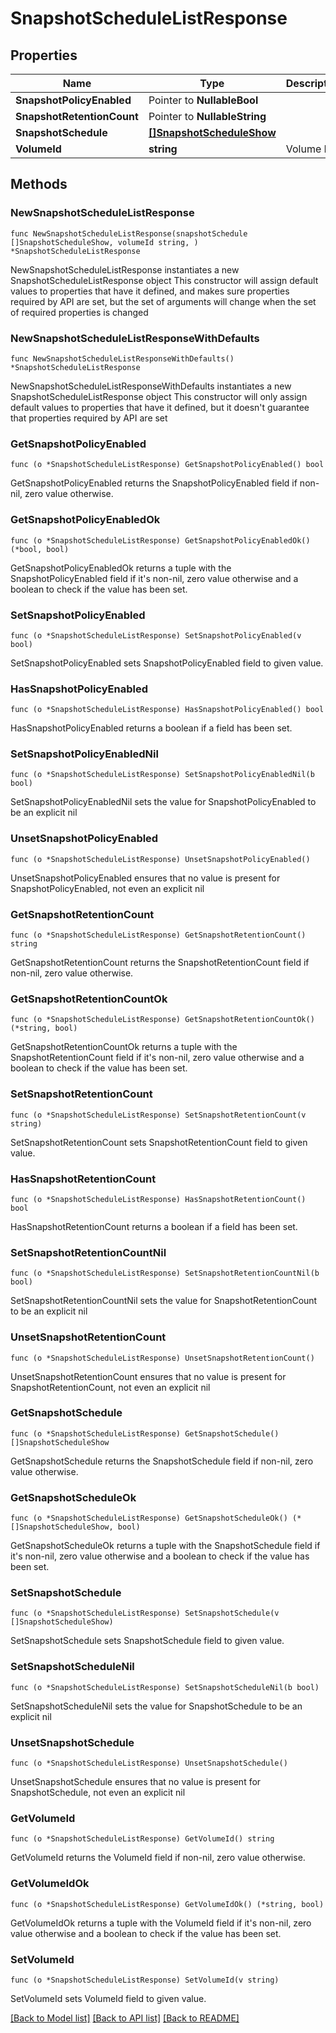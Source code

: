 # SnapshotScheduleListResponse

## Properties

Name | Type | Description | Notes
------------ | ------------- | ------------- | -------------
**SnapshotPolicyEnabled** | Pointer to **NullableBool** |  | [optional] 
**SnapshotRetentionCount** | Pointer to **NullableString** |  | [optional] 
**SnapshotSchedule** | [**[]SnapshotScheduleShow**](SnapshotScheduleShow.md) |  | 
**VolumeId** | **string** | Volume ID | 

## Methods

### NewSnapshotScheduleListResponse

`func NewSnapshotScheduleListResponse(snapshotSchedule []SnapshotScheduleShow, volumeId string, ) *SnapshotScheduleListResponse`

NewSnapshotScheduleListResponse instantiates a new SnapshotScheduleListResponse object
This constructor will assign default values to properties that have it defined,
and makes sure properties required by API are set, but the set of arguments
will change when the set of required properties is changed

### NewSnapshotScheduleListResponseWithDefaults

`func NewSnapshotScheduleListResponseWithDefaults() *SnapshotScheduleListResponse`

NewSnapshotScheduleListResponseWithDefaults instantiates a new SnapshotScheduleListResponse object
This constructor will only assign default values to properties that have it defined,
but it doesn't guarantee that properties required by API are set

### GetSnapshotPolicyEnabled

`func (o *SnapshotScheduleListResponse) GetSnapshotPolicyEnabled() bool`

GetSnapshotPolicyEnabled returns the SnapshotPolicyEnabled field if non-nil, zero value otherwise.

### GetSnapshotPolicyEnabledOk

`func (o *SnapshotScheduleListResponse) GetSnapshotPolicyEnabledOk() (*bool, bool)`

GetSnapshotPolicyEnabledOk returns a tuple with the SnapshotPolicyEnabled field if it's non-nil, zero value otherwise
and a boolean to check if the value has been set.

### SetSnapshotPolicyEnabled

`func (o *SnapshotScheduleListResponse) SetSnapshotPolicyEnabled(v bool)`

SetSnapshotPolicyEnabled sets SnapshotPolicyEnabled field to given value.

### HasSnapshotPolicyEnabled

`func (o *SnapshotScheduleListResponse) HasSnapshotPolicyEnabled() bool`

HasSnapshotPolicyEnabled returns a boolean if a field has been set.

### SetSnapshotPolicyEnabledNil

`func (o *SnapshotScheduleListResponse) SetSnapshotPolicyEnabledNil(b bool)`

 SetSnapshotPolicyEnabledNil sets the value for SnapshotPolicyEnabled to be an explicit nil

### UnsetSnapshotPolicyEnabled
`func (o *SnapshotScheduleListResponse) UnsetSnapshotPolicyEnabled()`

UnsetSnapshotPolicyEnabled ensures that no value is present for SnapshotPolicyEnabled, not even an explicit nil
### GetSnapshotRetentionCount

`func (o *SnapshotScheduleListResponse) GetSnapshotRetentionCount() string`

GetSnapshotRetentionCount returns the SnapshotRetentionCount field if non-nil, zero value otherwise.

### GetSnapshotRetentionCountOk

`func (o *SnapshotScheduleListResponse) GetSnapshotRetentionCountOk() (*string, bool)`

GetSnapshotRetentionCountOk returns a tuple with the SnapshotRetentionCount field if it's non-nil, zero value otherwise
and a boolean to check if the value has been set.

### SetSnapshotRetentionCount

`func (o *SnapshotScheduleListResponse) SetSnapshotRetentionCount(v string)`

SetSnapshotRetentionCount sets SnapshotRetentionCount field to given value.

### HasSnapshotRetentionCount

`func (o *SnapshotScheduleListResponse) HasSnapshotRetentionCount() bool`

HasSnapshotRetentionCount returns a boolean if a field has been set.

### SetSnapshotRetentionCountNil

`func (o *SnapshotScheduleListResponse) SetSnapshotRetentionCountNil(b bool)`

 SetSnapshotRetentionCountNil sets the value for SnapshotRetentionCount to be an explicit nil

### UnsetSnapshotRetentionCount
`func (o *SnapshotScheduleListResponse) UnsetSnapshotRetentionCount()`

UnsetSnapshotRetentionCount ensures that no value is present for SnapshotRetentionCount, not even an explicit nil
### GetSnapshotSchedule

`func (o *SnapshotScheduleListResponse) GetSnapshotSchedule() []SnapshotScheduleShow`

GetSnapshotSchedule returns the SnapshotSchedule field if non-nil, zero value otherwise.

### GetSnapshotScheduleOk

`func (o *SnapshotScheduleListResponse) GetSnapshotScheduleOk() (*[]SnapshotScheduleShow, bool)`

GetSnapshotScheduleOk returns a tuple with the SnapshotSchedule field if it's non-nil, zero value otherwise
and a boolean to check if the value has been set.

### SetSnapshotSchedule

`func (o *SnapshotScheduleListResponse) SetSnapshotSchedule(v []SnapshotScheduleShow)`

SetSnapshotSchedule sets SnapshotSchedule field to given value.


### SetSnapshotScheduleNil

`func (o *SnapshotScheduleListResponse) SetSnapshotScheduleNil(b bool)`

 SetSnapshotScheduleNil sets the value for SnapshotSchedule to be an explicit nil

### UnsetSnapshotSchedule
`func (o *SnapshotScheduleListResponse) UnsetSnapshotSchedule()`

UnsetSnapshotSchedule ensures that no value is present for SnapshotSchedule, not even an explicit nil
### GetVolumeId

`func (o *SnapshotScheduleListResponse) GetVolumeId() string`

GetVolumeId returns the VolumeId field if non-nil, zero value otherwise.

### GetVolumeIdOk

`func (o *SnapshotScheduleListResponse) GetVolumeIdOk() (*string, bool)`

GetVolumeIdOk returns a tuple with the VolumeId field if it's non-nil, zero value otherwise
and a boolean to check if the value has been set.

### SetVolumeId

`func (o *SnapshotScheduleListResponse) SetVolumeId(v string)`

SetVolumeId sets VolumeId field to given value.



[[Back to Model list]](../README.md#documentation-for-models) [[Back to API list]](../README.md#documentation-for-api-endpoints) [[Back to README]](../README.md)


